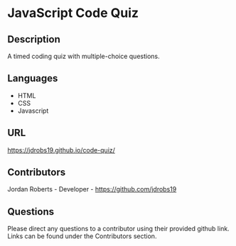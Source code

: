 # JavaScript Code Quiz

## Description 
A timed coding quiz with multiple-choice questions.

## Languages
* HTML
* CSS
* Javascript

## URL
https://jdrobs19.github.io/code-quiz/

## Contributors
Jordan Roberts - Developer - https://github.com/jdrobs19

## Questions
Please direct any questions to a contributor using their provided github link.  Links can be found under the Contributors section.  
